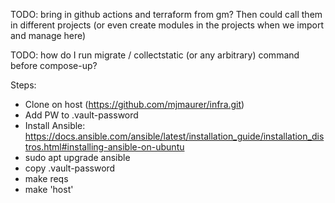TODO: bring in github actions and terraform from gm? Then could call them
in different projects (or even create modules in the projects when we import and manage here)

TODO: how do I run migrate / collectstatic (or any arbitrary) command before compose-up?

Steps:
- Clone on host (https://github.com/mjmaurer/infra.git)
- Add PW to .vault-password
- Install Ansible: https://docs.ansible.com/ansible/latest/installation_guide/installation_distros.html#installing-ansible-on-ubuntu
- sudo apt upgrade ansible 
- copy .vault-password
- make reqs
- make 'host'